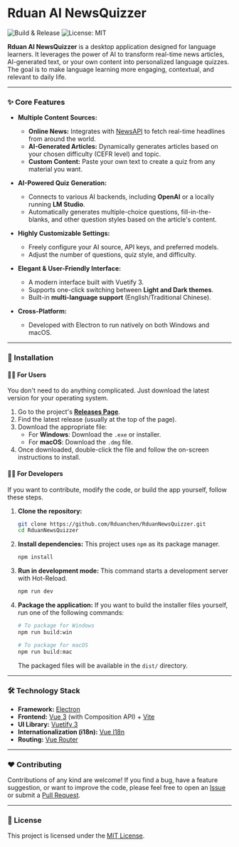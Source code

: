 # Rduan AI NewsQuizzer

![Build & Release](https://github.com/Rduanchen/RduanNewsQuizzer/actions/workflows/release.yml/badge.svg)
![License: MIT](https://img.shields.io/badge/License-MIT-yellow.svg)

**Rduan AI NewsQuizzer** is a desktop application designed for language learners. It leverages the power of AI to transform real-time news articles, AI-generated text, or your own content into personalized language quizzes. The goal is to make language learning more engaging, contextual, and relevant to daily life.

---

### ✨ Core Features

- **Multiple Content Sources:**
  - **Online News:** Integrates with [NewsAPI](https://newsapi.org/) to fetch real-time headlines from around the world.
  - **AI-Generated Articles:** Dynamically generates articles based on your chosen difficulty (CEFR level) and topic.
  - **Custom Content:** Paste your own text to create a quiz from any material you want.

- **AI-Powered Quiz Generation:**
  - Connects to various AI backends, including **OpenAI** or a locally running **LM Studio**.
  - Automatically generates multiple-choice questions, fill-in-the-blanks, and other question styles based on the article's content.

- **Highly Customizable Settings:**
  - Freely configure your AI source, API keys, and preferred models.
  - Adjust the number of questions, quiz style, and difficulty.

- **Elegant & User-Friendly Interface:**
  - A modern interface built with Vuetify 3.
  - Supports one-click switching between **Light and Dark themes**.
  - Built-in **multi-language support** (English/Traditional Chinese).

- **Cross-Platform:**
  - Developed with Electron to run natively on both Windows and macOS.

---

### 🚀 Installation

#### 🧑‍🎓 For Users

You don't need to do anything complicated. Just download the latest version for your operating system.

1.  Go to the project's [**Releases Page**](https://github.com/Rduanchen/RduanNewsQuizzer/releases).
2.  Find the latest release (usually at the top of the page).
3.  Download the appropriate file:
    - For **Windows**: Download the `.exe` or installer.
    - For **macOS**: Download the `.dmg` file.
4.  Once downloaded, double-click the file and follow the on-screen instructions to install.

#### 🧑‍💻 For Developers

If you want to contribute, modify the code, or build the app yourself, follow these steps.

1.  **Clone the repository:**

    ```bash
    git clone https://github.com/Rduanchen/RduanNewsQuizzer.git
    cd RduanNewsQuizzer
    ```

2.  **Install dependencies:**
    This project uses `npm` as its package manager.

    ```bash
    npm install
    ```

3.  **Run in development mode:**
    This command starts a development server with Hot-Reload.

    ```bash
    npm run dev
    ```

4.  **Package the application:**
    If you want to build the installer files yourself, run one of the following commands:

    ```bash
    # To package for Windows
    npm run build:win

    # To package for macOS
    npm run build:mac
    ```

    The packaged files will be available in the `dist/` directory.

---

### 🛠️ Technology Stack

- **Framework:** [Electron](https://www.electronjs.org/)
- **Frontend:** [Vue 3](https://vuejs.org/) (with Composition API) + [Vite](https://vitejs.dev/)
- **UI Library:** [Vuetify 3](https://vuetifyjs.com/)
- **Internationalization (i18n):** [Vue I18n](https://vue-i18n.intlify.dev/)
- **Routing:** [Vue Router](https://router.vuejs.org/)

---

### ❤️ Contributing

Contributions of any kind are welcome! If you find a bug, have a feature suggestion, or want to improve the code, please feel free to open an [Issue](https://github.com/Rduanchen/RduanNewsQuizzer/issues) or submit a [Pull Request](https://github.com/Rduanchen/RduanNewsQuizzer/pulls).

---

### 📄 License

This project is licensed under the [MIT License](LICENSE).
